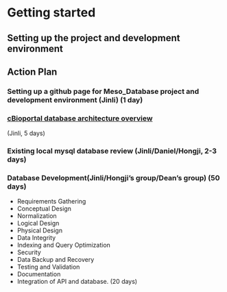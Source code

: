 # Getting started
## Setting up the project and development environment
## Action Plan

 
### Setting up a github page for Meso_Database project and development environment (Jinli) (1 day)
### [cBioportal database architecture overview](cBioportal_Architecture.md)
(Jinli, 5 days)
### Existing local mysql database review (Jinli/Daniel/Hongji, 2-3 days)
### Database Development(Jinli/Hongji’s group/Dean’s group) (50 days)
* Requirements Gathering
* Conceptual Design
* Normalization
* Logical Design
* Physical Design
* Data Integrity
* Indexing and Query Optimization
* Security
* Data Backup and Recovery
* Testing and Validation
* Documentation
* Integration of API and database. (20 days)
 
